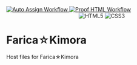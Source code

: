 <a href="https://github.com/Farica-Kimora/FaricaKimora/actions/workflows/auto-assign.yml">
    <img class="workflow-badge workflow-success" src="https://github.com/Farica-Kimora/FaricaKimora/actions/workflows/auto-assign.yml/badge.svg" alt="Auto Assign Workflow">
</a>

<a href="https://github.com/Farica-Kimora/FaricaKimora/workflows/proof-html.yml">
    <img class="workflow-badge workflow-success" src="https://github.com/Farica-Kimora/FaricaKimora/actions/workflows/proof-html.yml/badge.svg" alt="Proof HTML Workflow">
</a>

<div align="center">
  <img alt="HTML5" src="https://img.shields.io/badge/html5%20-%23323330.svg?&style=for-the-badge&logo=html5&logoColor=black&color=white"/>
  <img alt="CSS3" src="https://img.shields.io/badge/css3%20-%23323330.svg?&style=for-the-badge&logo=css3&logoColor=black&color=white"/>
</div>

# Farica☆Kimora
Host files for Farica☆Kimora
